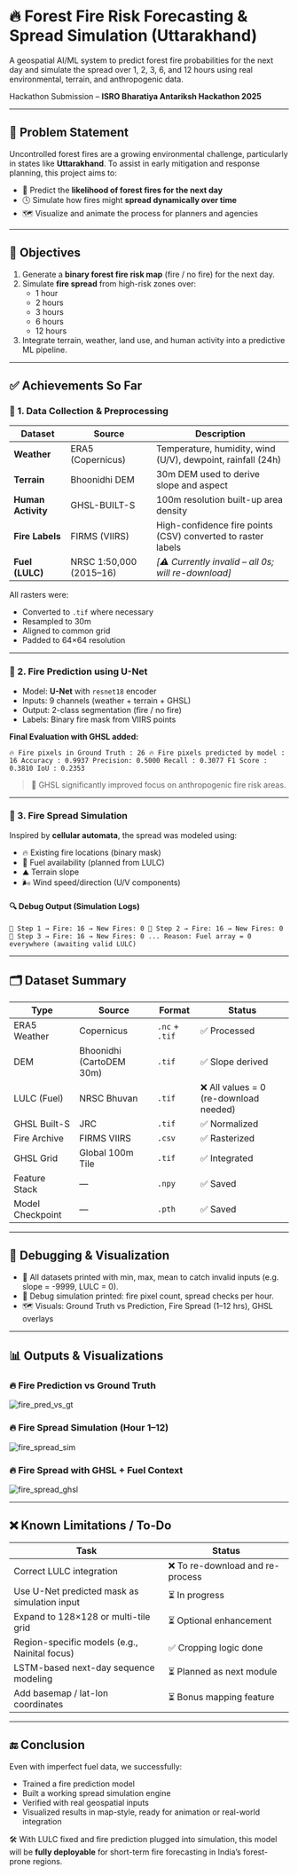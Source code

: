 # 🔥 Forest Fire Risk Forecasting & Spread Simulation (Uttarakhand)

A geospatial AI/ML system to predict forest fire probabilities for the next day and simulate the spread over 1, 2, 3, 6, and 12 hours using real environmental, terrain, and anthropogenic data.

Hackathon Submission – **ISRO Bharatiya Antariksh Hackathon 2025**

---

## 📌 Problem Statement

Uncontrolled forest fires are a growing environmental challenge, particularly in states like **Uttarakhand**. To assist in early mitigation and response planning, this project aims to:
- 📍 Predict the **likelihood of forest fires for the next day**
- 🕓 Simulate how fires might **spread dynamically over time**
- 🗺️ Visualize and animate the process for planners and agencies

---

## 🎯 Objectives

1. Generate a **binary forest fire risk map** (fire / no fire) for the next day.
2. Simulate **fire spread** from high-risk zones over:
   - 1 hour
   - 2 hours
   - 3 hours
   - 6 hours
   - 12 hours
3. Integrate terrain, weather, land use, and human activity into a predictive ML pipeline.

---

## ✅ Achievements So Far

### 🧩 1. Data Collection & Preprocessing

| Dataset | Source | Description |
|---------|--------|-------------|
| **Weather** | ERA5 (Copernicus) | Temperature, humidity, wind (U/V), dewpoint, rainfall (24h) |
| **Terrain** | Bhoonidhi DEM | 30m DEM used to derive slope and aspect |
| **Human Activity** | GHSL-BUILT-S | 100m resolution built-up area density |
| **Fire Labels** | FIRMS (VIIRS) | High-confidence fire points (CSV) converted to raster labels |
| **Fuel (LULC)** | NRSC 1:50,000 (2015–16) | *[⚠️ Currently invalid – all 0s; will re-download]* |

All rasters were:
- Converted to `.tif` where necessary
- Resampled to 30m
- Aligned to common grid
- Padded to 64×64 resolution

---

### 🤖 2. Fire Prediction using U-Net

- Model: **U-Net** with `resnet18` encoder
- Inputs: 9 channels (weather + terrain + GHSL)
- Output: 2-class segmentation (fire / no fire)
- Labels: Binary fire mask from VIIRS points

**Final Evaluation with GHSL added:**

 ``` 🔥 Fire pixels in Ground Truth : 26 🔥 Fire pixels predicted by model : 16 Accuracy : 0.9937 Precision: 0.5000 Recall : 0.3077 F1 Score : 0.3810 IoU : 0.2353 ```

 
> 🔼 GHSL significantly improved focus on anthropogenic fire risk areas.

---

### 🔁 3. Fire Spread Simulation

Inspired by **cellular automata**, the spread was modeled using:
- 🔥 Existing fire locations (binary mask)
- 🌾 Fuel availability (planned from LULC)
- ⛰️ Terrain slope
- 🌬️ Wind speed/direction (U/V components)

#### 🔍 Debug Output (Simulation Logs)

``` 🧪 Step 1 → Fire: 16 → New Fires: 0 🧪 Step 2 → Fire: 16 → New Fires: 0 🧪 Step 3 → Fire: 16 → New Fires: 0 ... Reason: Fuel array = 0 everywhere (awaiting valid LULC) ```

---

## 🗂️ Dataset Summary

| Type | Source | Format | Status |
|------|--------|--------|--------|
| ERA5 Weather | Copernicus | `.nc` + `.tif` | ✅ Processed |
| DEM | Bhoonidhi (CartoDEM 30m) | `.tif` | ✅ Slope derived |
| LULC (Fuel) | NRSC Bhuvan | `.tif` | ❌ All values = 0 (re-download needed) |
| GHSL Built-S | JRC | `.tif` | ✅ Normalized |
| Fire Archive | FIRMS VIIRS | `.csv` | ✅ Rasterized |
| GHSL Grid | Global 100m Tile | `.tif` | ✅ Integrated |
| Feature Stack | — | `.npy` | ✅ Saved |
| Model Checkpoint | — | `.pth` | ✅ Saved |

---

## 🧪 Debugging & Visualization

- 🧾 All datasets printed with min, max, mean to catch invalid inputs (e.g. slope = -9999, LULC = 0).
- 🧪 Debug simulation printed: fire pixel count, spread checks per hour.
- 🗺️ Visuals: Ground Truth vs Prediction, Fire Spread (1–12 hrs), GHSL overlays

---

## 📊 Outputs & Visualizations

### 🔥 Fire Prediction vs Ground Truth
![fire_pred_vs_gt](./outputs/pred_vs_gt.png)

### 🔥 Fire Spread Simulation (Hour 1–12)
![fire_spread_sim](./outputs/fire_spread_6hr.png)

### 🔥 Fire Spread with GHSL + Fuel Context
![fire_spread_ghsl](./outputs/fire_spread_ghsl_overlay.png)

---

## ❌ Known Limitations / To-Do

| Task | Status |
|------|--------|
| Correct LULC integration | ❌ To re-download and re-process |
| Use U-Net predicted mask as simulation input | ⏳ In progress |
| Expand to 128×128 or multi-tile grid | ⏳ Optional enhancement |
| Region-specific models (e.g., Nainital focus) | ✅ Cropping logic done |
| LSTM-based next-day sequence modeling | ⏳ Planned as next module |
| Add basemap / lat-lon coordinates | ⏳ Bonus mapping feature |

---

## 🔚 Conclusion

Even with imperfect fuel data, we successfully:
- Trained a fire prediction model
- Built a working spread simulation engine
- Verified with real geospatial inputs
- Visualized results in map-style, ready for animation or real-world integration

🛠️ With LULC fixed and fire prediction plugged into simulation, this model will be **fully deployable** for short-term fire forecasting in India’s forest-prone regions.


